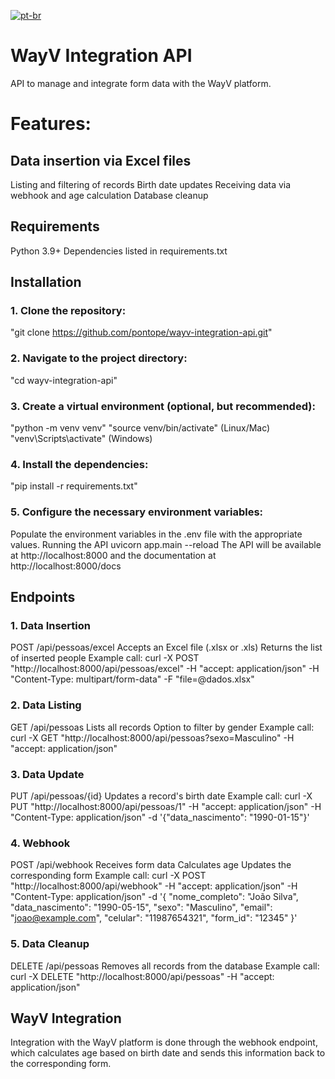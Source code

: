 [![pt-br](https://img.shields.io/badge/lang-pt--br-green.svg)](https://github.com/PontoPe/wayv-integration-api/README-ptbr.md)

# WayV Integration API
API to manage and integrate form data with the WayV platform.

# Features:

## Data insertion via Excel files
Listing and filtering of records
Birth date updates
Receiving data via webhook and age calculation
Database cleanup


## Requirements

Python 3.9+
Dependencies listed in requirements.txt


## Installation

### 1. Clone the repository:
"git clone https://github.com/pontope/wayv-integration-api.git"

### 2. Navigate to the project directory:
"cd wayv-integration-api"

### 3. Create a virtual environment (optional, but recommended):
"python -m venv venv"
"source venv/bin/activate" (Linux/Mac)
"venv\Scripts\activate" (Windows)

### 4. Install the dependencies:
"pip install -r requirements.txt"

### 5. Configure the necessary environment variables:
Populate the environment variables in the .env file with the appropriate values.
Running the API
uvicorn app.main --reload
The API will be available at http://localhost:8000 and the documentation at http://localhost:8000/docs


## Endpoints

### 1. Data Insertion
POST /api/pessoas/excel
Accepts an Excel file (.xlsx or .xls)
Returns the list of inserted people
Example call:
curl -X POST "http://localhost:8000/api/pessoas/excel"
-H "accept: application/json"
-H "Content-Type: multipart/form-data"
-F "file=@dados.xlsx"

### 2. Data Listing
GET /api/pessoas
Lists all records
Option to filter by gender
Example call:
curl -X GET "http://localhost:8000/api/pessoas?sexo=Masculino"
-H "accept: application/json"

### 3. Data Update
PUT /api/pessoas/{id}
Updates a record's birth date
Example call:
curl -X PUT "http://localhost:8000/api/pessoas/1"
-H "accept: application/json"
-H "Content-Type: application/json"
-d '{"data_nascimento": "1990-01-15"}'

### 4. Webhook
POST /api/webhook
Receives form data
Calculates age
Updates the corresponding form
Example call:
curl -X POST "http://localhost:8000/api/webhook"
-H "accept: application/json"
-H "Content-Type: application/json"
-d '{
"nome_completo": "João Silva",
"data_nascimento": "1990-05-15",
"sexo": "Masculino",
"email": "joao@example.com",
"celular": "11987654321",
"form_id": "12345"
}'

### 5. Data Cleanup
DELETE /api/pessoas
Removes all records from the database
Example call:
curl -X DELETE "http://localhost:8000/api/pessoas"
-H "accept: application/json"


## WayV Integration
Integration with the WayV platform is done through the webhook endpoint, which calculates age based on birth date and sends this information back to the corresponding form.
